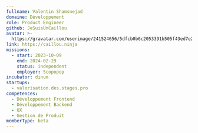 ```yaml
---
fullname: Valentin Shamsnejad
domaine: Développement
role: Product Engineer
github: JeSuisUnCaillou
avatar: >-
  https://gravatar.com/userimage/241524656/5dfcb0b6c2053391b505f43ed7e2c202.jpeg?size=256
link: https://caillou.ninja
missions:
  - start: 2023-10-09
    end: 2024-02-29
    status: independent
    employer: Scopopop
incubator: dinum
startups:
  - valorisation.des.stages.pro
competences:
  - Développement Frontend
  - Développement Backend
  - UX
  - Gestion de Produit
memberType: beta
---
```

